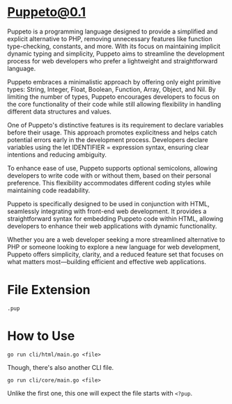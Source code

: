 # Puppeto@0.1

Puppeto is a programming language designed to provide a simplified and explicit alternative to PHP, removing unnecessary features like function type-checking, constants, and more. With its focus on maintaining implicit dynamic typing and simplicity, Puppeto aims to streamline the development process for web developers who prefer a lightweight and straightforward language.

Puppeto embraces a minimalistic approach by offering only eight primitive types: String, Integer, Float, Boolean, Function, Array, Object, and Nil. By limiting the number of types, Puppeto encourages developers to focus on the core functionality of their code while still allowing flexibility in handling different data structures and values.

One of Puppeto's distinctive features is its requirement to declare variables before their usage. This approach promotes explicitness and helps catch potential errors early in the development process. Developers declare variables using the let IDENTIFIER = expression syntax, ensuring clear intentions and reducing ambiguity.

To enhance ease of use, Puppeto supports optional semicolons, allowing developers to write code with or without them, based on their personal preference. This flexibility accommodates different coding styles while maintaining code readability.

Puppeto is specifically designed to be used in conjunction with HTML, seamlessly integrating with front-end web development. It provides a straightforward syntax for embedding Puppeto code within HTML, allowing developers to enhance their web applications with dynamic functionality.

Whether you are a web developer seeking a more streamlined alternative to PHP or someone looking to explore a new language for web development, Puppeto offers simplicity, clarity, and a reduced feature set that focuses on what matters most—building efficient and effective web applications.

# File Extension
`.pup`

# How to Use
```
go run cli/html/main.go <file>
```

Though, there's also another CLI file. 
```
go run cli/core/main.go <file>
```
Unlike the first one, this one will expect the file starts with `<?pup`.